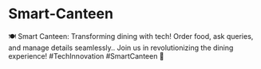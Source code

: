# Smart-Canteen
🍽️ Smart Canteen: Transforming dining with tech! Order food, ask queries, and manage details seamlessly.. Join us in revolutionizing the dining experience! #TechInnovation #SmartCanteen 🚀
